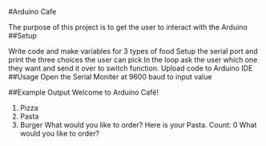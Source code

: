 #Arduino Cafe

The purpose of this project is to get the user to interact with the Arduino
##Setup

Write code and make variables for 3 types of food
Setup the serial port and print the three choices the user can pick
In the loop ask the user which one they want and send it over to switch function.
Upload code to Arduino IDE
##Usage Open the Serial Moniter at 9600 baud to input value

##Example Output 
Welcome to Arduino Café!
1. Pizza
2. Pasta
3. Burger
What would you like to order?
Here is your Pasta. Count: 0
What would you like to order?

